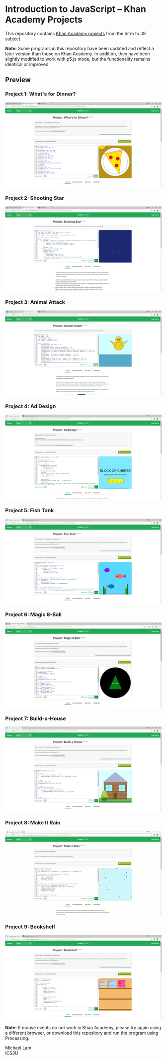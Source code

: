 ﻿# Introduction to JavaScript – Khan Academy Projects
This repository contains [Khan Academy projects](https://www.khanacademy.org/profile/lam.michael/projects) from the Intro to JS subject.

**Note:** Some programs in this repository have been updated and reflect a later version than those on Khan Academy. In addition, they have been slightly modified to work with p5.js mode, but the functionality remains identical or improved.
## Preview
### Project 1: What's for Dinner?
![Project 1: What's for Dinner?](Screenshots/1_What'sForDinner.PNG)
### Project 2: Shooting Star
![Project 2: Shooting Star](Screenshots/2_ShootingStar.PNG)
### Project 3: Animal Attack
![Project 3: Animal Attack](Screenshots/3_AnimalAttack.PNG)
### Project 4: Ad Design
![Project 4: Ad Design](Screenshots/4_AdDesign.PNG)
### Project 5: Fish Tank
![Project 5: Fish Tank](Screenshots/5_FishTank.PNG)
### Project 6: Magic 8-Ball
![Project 6: Magic 8-Ball](Screenshots/6_Magic8Ball.PNG)
### Project 7: Build-a-House
![Project 7: Build-a-House](Screenshots/7_BuildAHouse.PNG)
### Project 8: Make It Rain
![Project 8: Make It Rain](Screenshots/8_MakeItRain.gif)
### Project 9: Bookshelf
![Project 9: Bookshelf](Screenshots/9_Bookshelf.PNG)

**Note:** If mouse events do not work in Khan Academy, please try again using a different browser, or download this repository and run the program using Processing.

Michael Lam  
ICS3U
